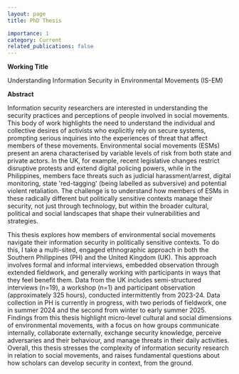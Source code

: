 ```yaml
---
layout: page
title: PhD Thesis

importance: 1
category: Current
related_publications: false
---
```


__Working Title__

Understanding Information Security in Environmental Movements (IS-EM)

__Abstract__

Information security researchers are interested in understanding the security practices and perceptions of people involved in social movements. This body of work highlights the need to understand the individual and collective desires of activists who explicitly rely on secure systems, prompting serious inquiries into the experiences of threat that affect members of these movements. Environmental social movements (ESMs) present an arena characterised by variable levels of risk from both state and private actors. In the UK, for example, recent legislative changes restrict disruptive protests and extend digital policing powers, while in the Philippines, members face threats such as judicial harassment/arrest, digital monitoring, state 'red-tagging' (being labelled as subversive) and potential violent retaliation. The challenge is to understand how members of ESMs in these radically different but politically sensitive contexts manage their security, not just through technology, but within the broader cultural, political and social landscapes that shape their vulnerabilities and strategies.

This thesis explores how members of environmental social movements navigate their information security in politically sensitive contexts. To do this, I take a multi-sited, engaged ethnographic approach in both the Southern Philippines (PH) and the United Kingdom (UK). This approach involves formal and informal interviews, embedded observation through extended fieldwork, and generally working with participants in ways that they feel benefit them. Data from the UK includes semi-structured interviews (n=19), a workshop (n=1) and participant observation (approximately 325 hours), conducted intermittently from 2023-24.  Data collection in PH is currently in progress, with two periods of fieldwork, one in summer 2024 and the second from winter to early summer 2025. Findings from this thesis highlight micro-level cultural and social dimensions of environmental movements, with a focus on how groups communicate internally, collaborate externally, exchange security knowledge, perceive adversaries and their behaviour, and manage threats in their daily activities.  Overall, this thesis stresses the complexity of information security research in relation to social movements, and raises fundamental questions about how scholars can develop security in context, from the ground.


